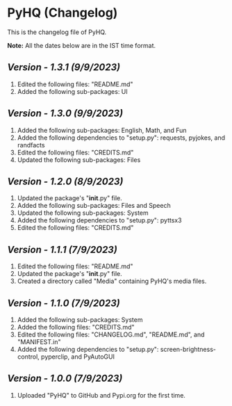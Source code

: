 # PyHQ (Changelog)

This is the changelog file of PyHQ.

**Note:** All the dates below are in the IST time format.

## <i>Version - 1.3.1 (9/9/2023)</i>

1. Edited the following files: "README.md"
2. Added the following sub-packages: UI

## <i>Version - 1.3.0 (9/9/2023)</i>

1. Added the following sub-packages: English, Math, and Fun
2. Added the following dependencies to "setup.py": requests, pyjokes, and randfacts
3. Edited the following files: "CREDITS.md"
4. Updated the following sub-packages: Files

## <i>Version - 1.2.0 (8/9/2023)</i>

1. Updated the package's "__init__.py" file.
2. Added the following sub-packages: Files and Speech
3. Updated the following sub-packages: System
4. Added the following dependencies to "setup.py": pyttsx3
5. Edited the following files: "CREDITS.md"

## <i>Version - 1.1.1 (7/9/2023)</i>

1. Edited the following files: "README.md"
2. Updated the package's "__init__.py" file.
3. Created a directory called "Media" containing PyHQ's media files.

## <i>Version - 1.1.0 (7/9/2023)</i>

1. Added the following sub-packages: System
2. Added the following files: "CREDITS.md"
3. Edited the following files: "CHANGELOG.md", "README.md", and "MANIFEST.in"
4. Added the following dependencies to "setup.py": screen-brightness-control, pyperclip, and PyAutoGUI

## <i>Version - 1.0.0 (7/9/2023)</i>

1. Uploaded "PyHQ" to GitHub and Pypi.org for the first time.